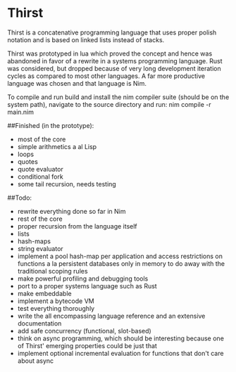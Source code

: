 # Thirst
Thirst is a concatenative programming language that uses proper polish notation and is based on linked lists instead of stacks.

Thirst was prototyped in lua which proved the concept and hence was abandoned in favor of a rewrite in a systems programming language. Rust was considered, but dropped because of very long development iteration cycles as compared to most other languages. A far more productive language was chosen and that language is Nim.

To compile and run build and install the nim compiler suite (should be on the system path), navigate to the source directory and run: nim compile -r main.nim

##Finished (in the prototype):
* most of the core
* simple arithmetics a al Lisp
* loops
* quotes
* quote evaluator
* conditional fork
* some tail recursion, needs testing

##Todo:
* rewrite everything done so far in Nim
* rest of the core
* proper recursion from the language itself
* lists
* hash-maps
* string evaluator
* implement a pool hash-map per application and access restrictions on functions a la persistent databases only in memory to do away with the traditional scoping rules
* make powerful profiling and debugging tools
* port to a proper systems language such as Rust
* make embeddable
* implement a bytecode VM
* test everything thoroughly
* write the all encompassing language reference and an extensive documentation
* add safe concurrency (functional, slot-based)
* think on async programming, which should be interesting because one of Thirst' emerging properties could be just that
* implement optional incremental evaluation for functions that don't care about async